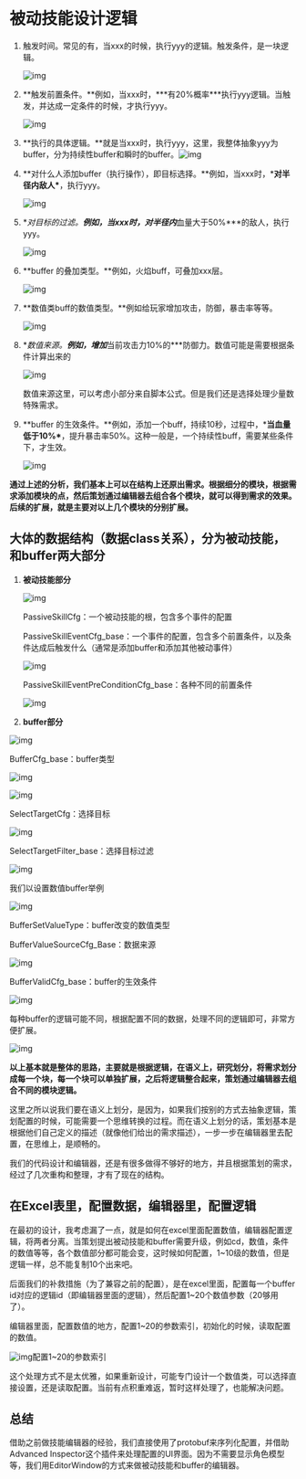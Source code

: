 # 被动技能设计逻辑

1. 触发时间。常见的有，当xxx的时候，执行yyy的逻辑。触发条件，是一块逻辑。

   ![img](../image/v2-0e11647285b5b3ce3ca49b5512b37b37_720w.jpg)

2. **触发前置条件。**例如，当xxx时，***有20%概率\***执行yyy逻辑。当触发，并达成一定条件的时候，才执行yyy。

   ![img](../image/v2-3729c43e8c4871404530afa9dc4d102e_720w.jpg)

3. **执行的具体逻辑。**就是当xxx时，执行yyy，这里，我整体抽象yyy为buffer，分为持续性buffer和瞬时的buffer。![img](../image/v2-4d18382258c15f6145c6b8edaeb635e3_720w.jpg)

4. **对什么人添加buffer（执行操作），即目标选择。**例如，当xxx时，***对半径内敌人\***，执行yyy。

   ![img](../image/v2-6507e70b866be714d8542a62e9df43b0_720w.jpg)

5. **对目标的过滤。**例如，当xxx时，对半径内***血量大于50%\***的敌人，执行yyy。

   ![img](../image/v2-39cbf549a3448bf8145a60f9efd5d908_720w.jpg)

6. **buffer 的叠加类型。**例如，火焰buff，可叠加xxx层。

   ![img](../image/v2-26625ca8038c0d629c9638d99d4061d4_720w.jpg)

7. **数值类buff的数值类型。**例如给玩家增加攻击，防御，暴击率等等。

   ![img](../image/v2-6d64209b9e855540a5a09b4765dea5f3_720w.jpg)

8. **数值来源。**例如，增加***当前攻击力10%的\***防御力。数值可能是需要根据条件计算出来的

   ![img](../image/v2-ff30c692c5ed42ce302a5065b3dd20ac_720w.jpg)

   数值来源这里，可以考虑小部分来自脚本公式。但是我们还是选择处理少量数特殊需求。

9. **buffer 的生效条件。**例如，添加一个buff，持续10秒，过程中，***当血量低于10%\***，提升暴击率50%。这种一般是，一个持续性buff，需要某些条件下，才生效。

   ![img](../image/v2-e2b431700e1fe0c18c197050c10def7b_720w.jpg)

**通过上述的分析，我们基本上可以在结构上还原出需求。根据细分的模块，根据需求添加模块的点，然后策划通过编辑器去组合各个模块，就可以得到需求的效果。后续的扩展，就是主要对以上几个模块的分别扩展。**

## **大体的数据结构（数据class关系），分为被动技能，和buffer两大部分**

1. **被动技能部分**

   ![img](../image/v2-9a171b80349720403ae9b6b618bbd330_720w.jpg)

   PassiveSkillCfg：一个被动技能的根，包含多个事件的配置

   PassiveSkillEventCfg_base：一个事件的配置，包含多个前置条件，以及条件达成后触发什么（通常是添加buffer和添加其他被动事件）

   ![img](../image/v2-05641ff3a5614ea01ce1da65750c77ef_720w.jpg)

   PassiveSkillEventPreConditionCfg_base：各种不同的前置条件

   ![img](../image/v2-18e302c263c7cd43453ac5abbbbf7374_720w.jpg)

2.  **buffer部分**

   ![img](../image/v2-45a00ad802f4e231154fc717807c6a92_720w.jpg)

   BufferCfg_base：buffer类型

   ![img](../image/v2-2a34b80366a583b9617df298b62addd7_720w.jpg)

   ![img](../image/v2-112004142414e87f072cb445e7df984b_720w.jpg)

   SelectTargetCfg：选择目标

   ![img](../image/v2-b73cc479e58a2952c1affc5fb02de729_720w.jpg)

   SelectTargetFilter_base：选择目标过滤

   ![img](../image/v2-0a564de8aa51a933b831fa7ebc797ef3_720w.jpg)

   我们以设置数值buffer举例

   ![img](../image/v2-96339a113c1c69263a4fc359f0033cf5_720w.jpg)

   BufferSetValueType：buffer改变的数值类型

   BufferValueSourceCfg_Base：数据来源

![img](../image/v2-ba30a3bd445b1037882f0943d84b6019_720w.jpg)

BufferValidCfg_base：buffer的生效条件

![img](../image/v2-190309915e979894084c0aa36752cbec_720w.jpg)

每种buffer的逻辑可能不同，根据配置不同的数据，处理不同的逻辑即可，非常方便扩展。

![img](../image/v2-7eb3f081ae9b385492e4ab919aec1aa4_b.webp)

**以上基本就是整体的思路，主要就是根据逻辑，在语义上，研究划分，将需求划分成每一个块，每一个块可以单独扩展，之后将逻辑整合起来，策划通过编辑器去组合不同的模块逻辑。**

这里之所以说我们要在语义上划分，是因为，如果我们按别的方式去抽象逻辑，策划配置的时候，可能需要一个思维转换的过程。而在语义上划分的话，策划基本是根据他们自己定义的描述（就像他们给出的需求描述），一步一步在编辑器里去配置，在思维上，是顺畅的。

我们的代码设计和编辑器，还是有很多做得不够好的地方，并且根据策划的需求，经过了几次重构和整理，才有了现在的结构。

## **在Excel表里，配置数据，编辑器里，配置逻辑**

在最初的设计，我考虑漏了一点，就是如何在excel里面配置数值，编辑器配置逻辑，将两者分离。当策划提出被动技能和buffer需要升级，例如cd，数值，条件的数值等等，各个数值部分都可能会变，这时候如何配置，1~10级的数值，但是逻辑一样，总不能复制10个出来吧。

后面我们的补救措施（为了兼容之前的配置），是在excel里面，配置每一个buffer id对应的逻辑id（即编辑器里面的逻辑），然后配置1~20个数值参数（20够用了）。

编辑器里面，配置数值的地方，配置1~20的参数索引，初始化的时候，读取配置的数值。

![img](https://pic2.zhimg.com/80/v2-49601fd46693361572c4d71f452bf98d_720w.jpg)配置1~20的参数索引

这个处理方式不是太优雅，如果重新设计，可能专门设计一个数值类，可以选择直接设置，还是读取配置。当前有点积重难返，暂时这样处理了，也能解决问题。

## 总结

借助之前做技能编辑器的经验，我们直接使用了protobuf来序列化配置，并借助Advanced Inspector这个插件来处理配置的UI界面。因为不需要显示角色模型等，我们用EditorWindow的方式来做被动技能和buffer的编辑器。